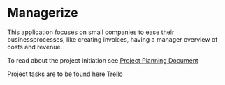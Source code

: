 # Managerize
This application focuses on small companies to ease their businessprocesses, like creating invoices, having a manager overview of costs and revenue. 

To read about the project initiation see [Project Planning Document](https://github.com/SalomeCodes/Managerize/blob/master/documentation/project-planning.md)

Project tasks are to be found here [Trello](https://trello.com/b/4aW267gl/managerize#)
